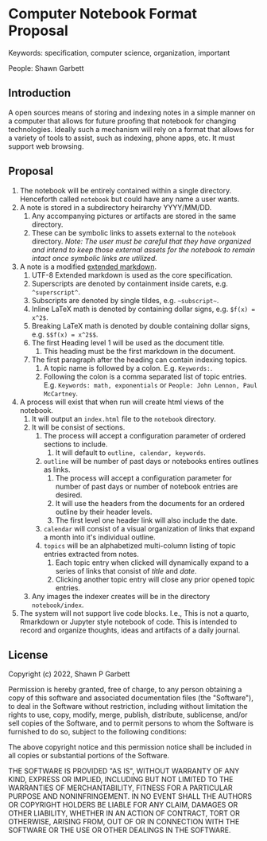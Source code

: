 # Computer Notebook Format Proposal

Keywords: specification, computer science, organization, important

People: Shawn Garbett

## Introduction

A open sources means of storing and indexing notes in a simple manner on a computer that allows for future proofing that notebook for changing technologies. Ideally such a mechanism will rely on a format that allows for a variety of tools to assist, such as indexing, phone apps, etc. It must support web browsing. 

## Proposal

1. The notebook will be entirely contained within a single directory. Henceforth called `notebook` but could have any name a user wants. 
2. A note is stored in a subdirectory heirarchy YYYY/MM/DD.
    1. Any accompanying pictures or artifacts are stored in the same directory.
    2. These can be symbolic links to assets external to the `notebook` directory. *Note: The user must be careful that they have organized and intend to keep those external assets for the notebook to remain intact once symbolic links are utilized.*
3. A note is a modified [extended markdown](https://www.markdownguide.org).
    1. UTF-8 Extended markdown is used as the core specification.
    2. Superscripts are denoted by containment inside carets, e.g. `^superscript^`.
    3. Subscripts are denoted by single tildes, e.g. `~subscript~`. 
    4. Inline LaTeX math is denoted by containing dollar signs, e.g. `$f(x) = x^2$`.
    5. Breaking LaTeX math is denoted by double containing dollar signs, e.g. `$$f(x) = x^2$$`.
    6. The first Heading level 1 will be used as the document title.
        1. This heading must be the first markdown in the document.
    7. The first paragraph after the heading can contain indexing topics.
        1. A topic name is followed by a colon. E.g. `Keywords:`. 
        2. Following the colon is a comma separated list of topic entries. E.g. `Keywords: math, exponentials` or `People: John Lennon, Paul McCartney`. 
4. A process will exist that when run will create html views of the notebook. 
    1. It will output an `index.html` file to the `notebook` directory.
    2. It will be consist of sections.
        1. The process will accept a configuration parameter of ordered sections to include.
            1. It will default to `outline, calendar, keywords`.
        2. `outline` will be number of past days or notebooks entires outlines as links.
            1. The process will accept a configuration parameter for number of past days or number of notebook entries are desired.
            2. It will use the headers from the documents for an ordered outline by their header levels.
            3. The first level one header link will also include the date. 
        3. `calendar` will consist of a visual organization of links that expand a month into it's individual outline.
        4. `topics` will be an alphabetized multi-column listing of topic entries extracted from notes. 
            1. Each topic entry when clicked will dynamically expand to a series of links that consist of *title* and *date*. 
            2. Clicking another topic entry will close any prior opened topic entries.
    3. Any images the indexer creates will be in the directory `notebook/index`.
4. The system will not support live code blocks. I.e., This is not a quarto, Rmarkdown or Jupyter style notebook of code. This is intended to record and organize thoughts, ideas and artifacts of a daily journal.

## License

Copyright (c) 2022, Shawn P Garbett

Permission is hereby granted, free of charge, to any person obtaining a copy
of this software and associated documentation files (the "Software"), to deal
in the Software without restriction, including without limitation the rights
to use, copy, modify, merge, publish, distribute, sublicense, and/or sell
copies of the Software, and to permit persons to whom the Software is
furnished to do so, subject to the following conditions:

The above copyright notice and this permission notice shall be included in all
copies or substantial portions of the Software.

THE SOFTWARE IS PROVIDED "AS IS", WITHOUT WARRANTY OF ANY KIND, EXPRESS OR
IMPLIED, INCLUDING BUT NOT LIMITED TO THE WARRANTIES OF MERCHANTABILITY,
FITNESS FOR A PARTICULAR PURPOSE AND NONINFRINGEMENT. IN NO EVENT SHALL THE
AUTHORS OR COPYRIGHT HOLDERS BE LIABLE FOR ANY CLAIM, DAMAGES OR OTHER
LIABILITY, WHETHER IN AN ACTION OF CONTRACT, TORT OR OTHERWISE, ARISING FROM,
OUT OF OR IN CONNECTION WITH THE SOFTWARE OR THE USE OR OTHER DEALINGS IN THE
SOFTWARE.
